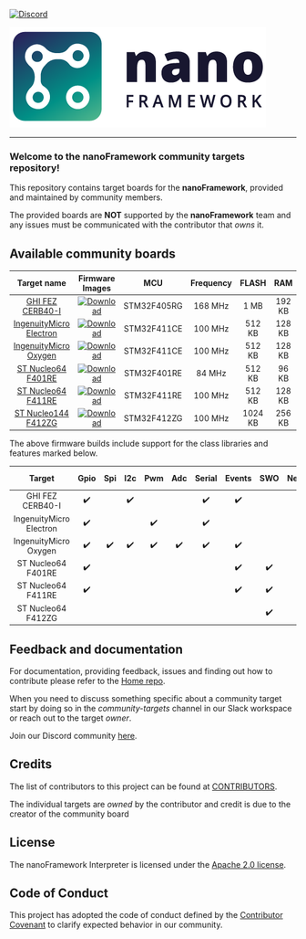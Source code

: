 [![Discord](https://img.shields.io/discord/478725473862549535.svg)](https://discord.gg/gCyBu8T)


![nanoFramework logo](https://github.com/nanoframework/Home/blob/master/resources/logo/nanoFramework-repo-logo.png)

-----

### Welcome to the **nanoFramework** community targets repository!

This repository contains target boards for the **nanoFramework**, provided and maintained by community members.

The provided boards are **NOT** supported by the **nanoFramework** team and any issues must be communicated with the contributor that _owns_ it.


## Available community boards


| Target name | Firmware Images | MCU | Frequency | FLASH | RAM |
|:-:|:-:|:-:|:-:|:-:|:-:|
| [GHI FEZ CERB40-I](CMSIS-OS/ChibiOS/GHI_FEZ_CERB40_NF) |  [ ![Download](https://api.bintray.com/packages/nfbot/nanoframework-images-community-targets/GHI_FEZ_CERB40_NF/images/download.svg) ](https://bintray.com/nfbot/nanoframework-images-community-targets/GHI_FEZ_CERB40_NF/_latestVersion)  | STM32F405RG | 168 MHz | 1 MB | 192 KB |
| [IngenuityMicro Electron](CMSIS-OS/ChibiOS/I2M_ELECTRON_NF) | [ ![Download](https://api.bintray.com/packages/nfbot/nanoframework-images-community-targets/I2M_ELECTRON_NF/images/download.svg) ](https://bintray.com/nfbot/nanoframework-images-community-targets/I2M_ELECTRON_NF/_latestVersion) | STM32F411CE | 100 MHz | 512 KB | 128 KB |
| [IngenuityMicro Oxygen](CMSIS-OS/ChibiOS/I2M_OXYGEN_NF) | [ ![Download](https://api.bintray.com/packages/nfbot/nanoframework-images-community-targets/I2M_OXYGEN_NF/images/download.svg) ](https://bintray.com/nfbot/nanoframework-images-community-targets/I2M_OXYGEN_NF/_latestVersion) | STM32F411CE | 100 MHz | 512 KB | 128 KB |
| [ST Nucleo64 F401RE](CMSIS-OS/ChibiOS/ST_NUCLEO64_F401RE_NF) | [ ![Download](https://api.bintray.com/packages/nfbot/nanoframework-images-community-targets/ST_NUCLEO64_F401RE_NF/images/download.svg) ](https://bintray.com/nfbot/nanoframework-images-community-targets/ST_NUCLEO64_F401RE_NF/_latestVersion) | STM32F401RE | 84 MHz | 512 KB | 96 KB |
| [ST Nucleo64 F411RE](CMSIS-OS/ChibiOS/ST_NUCLEO64_F411RE_NF) | [ ![Download](https://api.bintray.com/packages/nfbot/nanoframework-images-community-targets/ST_NUCLEO64_F411RE_NF/images/download.svg) ](https://bintray.com/nfbot/nanoframework-images-community-targets/ST_NUCLEO64_F411RE_NF/_latestVersion) | STM32F411RE | 100 MHz | 512 KB | 128 KB |
| [ST Nucleo144 F412ZG](CMSIS-OS/ChibiOS/ST_NUCLEO144_F412ZG_NF) | [ ![Download](https://api.bintray.com/packages/nfbot/nanoframework-images-community-targets/ST_NUCLEO144_F412ZG_NF/images/download.svg) ](https://bintray.com/nfbot/nanoframework-images-community-targets/ST_NUCLEO144_F412ZG_NF/_latestVersion) | STM32F412ZG | 100 MHz | 1024 KB | 256 KB |


The above firmware builds include support for the class libraries and features marked below.


| Target | Gpio | Spi | I2c | Pwm | Adc | Serial | Events | SWO | Networking | Large Heap |
|:-:|:-:|:-:|:-:|:-:|:-:|:-:|:-:|:-:|:-:|:-:|
| GHI FEZ CERB40-I | :heavy_check_mark: | | :heavy_check_mark: | | | :heavy_check_mark: | :heavy_check_mark: | | | |
| IngenuityMicro Electron | :heavy_check_mark: | | | :heavy_check_mark: | | :heavy_check_mark: | | | | |
| IngenuityMicro Oxygen | :heavy_check_mark: | :heavy_check_mark: | :heavy_check_mark: | :heavy_check_mark: | :heavy_check_mark: | :heavy_check_mark: | :heavy_check_mark: | | | |
| ST Nucleo64 F401RE | :heavy_check_mark: | | | | | | :heavy_check_mark: | :heavy_check_mark: | | |
| ST Nucleo64 F411RE | :heavy_check_mark: | | | | | | :heavy_check_mark: | :heavy_check_mark: | | |
| ST Nucleo64 F412ZG | | | | | | | | :heavy_check_mark: | | |

## Feedback and documentation

For documentation, providing feedback, issues and finding out how to contribute please refer to the [Home repo](https://github.com/nanoframework/Home).

When you need to discuss something specific about a community target start by doing so in the _community-targets_ channel in our Slack workspace or reach out to the target _owner_.

Join our Discord community [here](https://discord.gg/gCyBu8T).


## Credits

The list of contributors to this project can be found at [CONTRIBUTORS](https://github.com/nanoframework/Home/blob/master/CONTRIBUTORS.md).

The individual targets are _owned_ by the contributor and credit is due to the creator of the community board


## License

The nanoFramework Interpreter is licensed under the [Apache 2.0 license](http://www.apache.org/licenses/LICENSE-2.0).


## Code of Conduct
This project has adopted the code of conduct defined by the [Contributor Covenant](http://contributor-covenant.org/)
to clarify expected behavior in our community.
